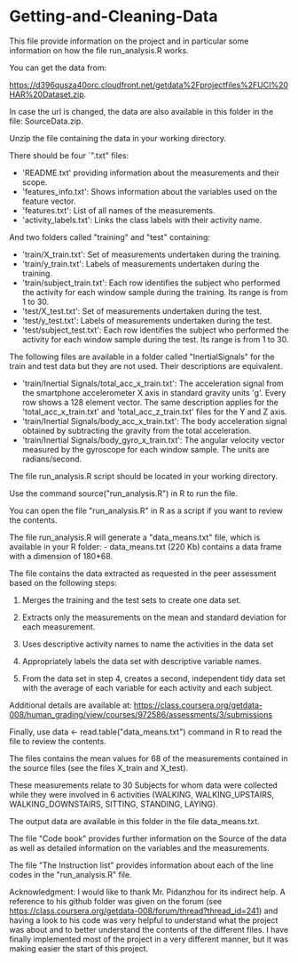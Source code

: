 Getting-and-Cleaning-Data
=========================

This file provide information on the project and in particular some information on how the file run_analysis.R works.

You can get the data from:

https://d396qusza40orc.cloudfront.net/getdata%2Fprojectfiles%2FUCI%20HAR%20Dataset.zip.

In case the url is changed, the data are also available in this folder in the file: SourceData.zip.

Unzip the file containing the data in your working directory. 

There should be four ´".txt" files:
- 'README.txt' providing information about the measurements and their scope.
- 'features_info.txt': Shows information about the variables used on the feature vector.
- 'features.txt': List of all names of the measurements.
- 'activity_labels.txt': Links the class labels with their activity name.

And two folders called "training" and "test" containing:
- 'train/X_train.txt': Set of measurements undertaken during the training.
- 'train/y_train.txt': Labels of measurements undertaken during the training.
- 'train/subject_train.txt': Each row identifies the subject who performed the activity for each window sample during the training. Its range is from 1 to 30.
- 'test/X_test.txt': Set of measurements undertaken during the test.
- 'test/y_test.txt': Labels of measurements undertaken during the test.
- 'test/subject_test.txt': Each row identifies the subject who performed the activity for each window sample during the test. Its range is from 1 to 30.

The following files are available in a folder called "InertialSignals" for the train and test data but they are not used. Their descriptions are equivalent. 

- 'train/Inertial Signals/total_acc_x_train.txt': The acceleration signal from the smartphone accelerometer X axis in standard gravity units 'g'. Every row shows a 128 element vector. The same description applies for the 'total_acc_x_train.txt' and 'total_acc_z_train.txt' files for the Y and Z axis. 
- 'train/Inertial Signals/body_acc_x_train.txt': The body acceleration signal obtained by subtracting the gravity from the total acceleration. 
- 'train/Inertial Signals/body_gyro_x_train.txt': The angular velocity vector measured by the gyroscope for each window sample. The units are radians/second. 

The file run_analysis.R script should be located in your working directory.

Use the command source("run_analysis.R") in R to run the file.

You can open the file "run_analysis.R" in R as a script if you want to review the contents.

The file run_analysis.R will generate a "data_means.txt" file, which is available in your R folder: 
    - data_means.txt (220 Kb) contains a data frame with a dimension of 180*68.

The file contains the data extracted as requested in the peer assessment based on the following steps:
    
1. Merges the training and the test sets to create one data set.
    
2. Extracts only the measurements on the mean and standard deviation for each measurement. 
    
3. Uses descriptive activity names to name the activities in the data set
    
4. Appropriately labels the data set with descriptive variable names. 
    
5. From the data set in step 4, creates a second, independent tidy data set with the average of each variable for each activity and each subject.

Additional details are available at: 
    https://class.coursera.org/getdata-008/human_grading/view/courses/972586/assessments/3/submissions
    
Finally, use data <- read.table("data_means.txt") command in R to read the file to review the contents.

The files contains the mean values for 68 of the measurements contained in the source files (see the files X_train and X_test).
    
These measurements relate to 30 Subjects for whom data were collected while they were involved in 6 activities (WALKING, WALKING_UPSTAIRS, WALKING_DOWNSTAIRS, SITTING, STANDING, LAYING).

The output data are available in this folder in the file data_means.txt.

The file "Code book" provides further information on the Source of the data as well as detailed information on the variables and the measurements.

The file "The Instruction list" provides information about each of the line codes in the "run_analysis.R" file.

Acknowledgment: I would like to thank Mr. Pidanzhou for its indirect help. A reference to his github folder was given on the forum (see https://class.coursera.org/getdata-008/forum/thread?thread_id=241) and having a look to his code was very helpful to understand what the project was about and to better understand the contents of the different files. I have finally implemented most of the project in a very different manner, but it was making easier the start of this project.

